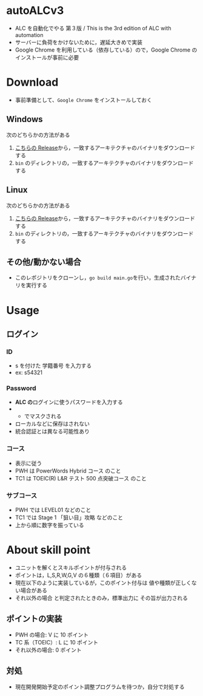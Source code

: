 # autoALCv3

- ALC を自動化でやる 第３版 / This is the 3rd edition of ALC with automation
- サーバーに負荷をかけないために，遅延大きめで実装
- Google Chrome を利用している（依存している）ので，Google Chrome のインストールが事前に必要

# Download

- 事前準備として、`Google Chrome` をインストールしておく

## Windows

次のどちらかの方法がある

1. [こちらの Release](https://github.com/rayfiyo/autoALCv3/releases/tag/latest)から，一致するアーキテクチャのバイナリをダウンロードする
2. `bin` のディレクトリの，一致するアーキテクチャのバイナリをダウンロードする

## Linux

次のどちらかの方法がある

1. [こちらの Release](https://github.com/rayfiyo/autoALCv3/releases/tag/latest)から，一致するアーキテクチャのバイナリをダウンロードする
2. `bin` のディレクトリの，一致するアーキテクチャのバイナリをダウンロードする

## その他/動かない場合

- このレポジトリをクローンし，`go build main.go`を行い，生成されたバイナリを実行する

# Usage

## ログイン

### ID

- s を付けた 学籍番号 を入力する
- ex: s54321

### Password

- **ALC の**ログインに使うパスワードを入力する
- - でマスクされる
- ローカルなどに保存はされない
- 統合認証とは異なる可能性あり

### コース

- 表示に従う
- PWH は PowerWords Hybrid コース のこと
- TC1 は TOEIC(R) L&R テスト 500 点突破コース のこと

### サブコース

- PWH では LEVEL01 などのこと
- TC1 では Stage 1 「狙い目」攻略 などのこと
- 上から順に数字を振っている

# About skill point

- ユニットを解くとスキルポイントが付与される
- ポイントは，L,S,R,W,G,V の６種類（６項目）がある
- 現在以下のように実装しているが，このポイント付与は 値や種類が正しくない場合がある
- それ以外の場合 と判定されたときのみ，標準出力に その旨が出力される

## ポイントの実装

- PWH の場合: V に 10 ポイント
- TC 系（TOEIC）: L に 10 ポイント
- それ以外の場合: 0 ポイント

## 対処

- 現在開発開始予定のポイント調整プログラムを待つか，自分で対処する
